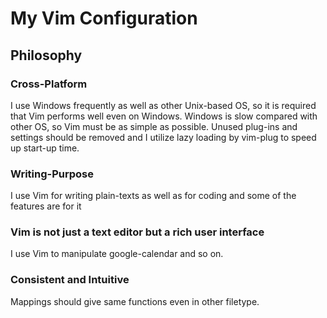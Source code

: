 # My Vim Configuration

## Philosophy

### Cross-Platform

I use Windows frequently as well as other Unix-based OS, so it is required that Vim performs well even on Windows.
Windows is slow compared with other OS, so Vim must be as simple as possible.
Unused plug-ins and settings should be removed and I utilize lazy loading by vim-plug to speed up start-up time.

### Writing-Purpose

I use Vim for writing plain-texts as well as for coding and some of the features are for it

### Vim is not just a text editor but a rich user interface

I use Vim to manipulate google-calendar and so on.

### Consistent and Intuitive

Mappings should give same functions even in other filetype.
